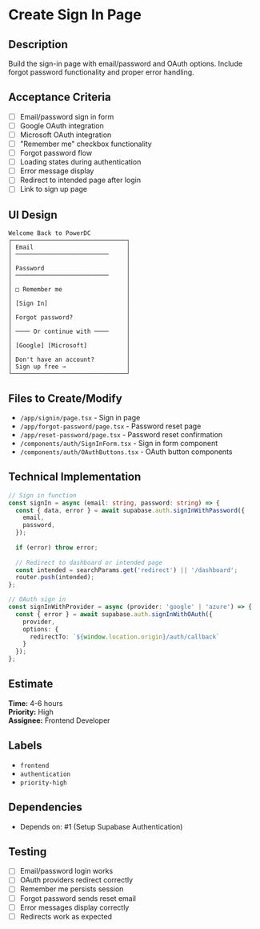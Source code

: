 # Create Sign In Page

## Description
Build the sign-in page with email/password and OAuth options. Include forgot password functionality and proper error handling.

## Acceptance Criteria
- [ ] Email/password sign in form
- [ ] Google OAuth integration
- [ ] Microsoft OAuth integration
- [ ] "Remember me" checkbox functionality
- [ ] Forgot password flow
- [ ] Loading states during authentication
- [ ] Error message display
- [ ] Redirect to intended page after login
- [ ] Link to sign up page

## UI Design
```
Welcome Back to PowerDC
┌────────────────────────────────┐
│ Email                          │
│ ──────────────────────────     │
│                                │
│ Password                       │
│ ──────────────────────────     │
│                                │
│ □ Remember me                  │
│                                │
│ [Sign In]                      │
│                                │
│ Forgot password?               │
│                                │
│ ──── Or continue with ────     │
│                                │
│ [Google] [Microsoft]           │
│                                │
│ Don't have an account?         │
│ Sign up free →                 │
└────────────────────────────────┘
```

## Files to Create/Modify
- `/app/signin/page.tsx` - Sign in page
- `/app/forgot-password/page.tsx` - Password reset page
- `/app/reset-password/page.tsx` - Password reset confirmation
- `/components/auth/SignInForm.tsx` - Sign in form component
- `/components/auth/OAuthButtons.tsx` - OAuth button components

## Technical Implementation
```typescript
// Sign in function
const signIn = async (email: string, password: string) => {
  const { data, error } = await supabase.auth.signInWithPassword({
    email,
    password,
  });
  
  if (error) throw error;
  
  // Redirect to dashboard or intended page
  const intended = searchParams.get('redirect') || '/dashboard';
  router.push(intended);
};

// OAuth sign in
const signInWithProvider = async (provider: 'google' | 'azure') => {
  const { error } = await supabase.auth.signInWithOAuth({
    provider,
    options: {
      redirectTo: `${window.location.origin}/auth/callback`
    }
  });
};
```

## Estimate
**Time:** 4-6 hours  
**Priority:** High  
**Assignee:** Frontend Developer

## Labels
- `frontend`
- `authentication`
- `priority-high`

## Dependencies
- Depends on: #1 (Setup Supabase Authentication)

## Testing
- [ ] Email/password login works
- [ ] OAuth providers redirect correctly
- [ ] Remember me persists session
- [ ] Forgot password sends reset email
- [ ] Error messages display correctly
- [ ] Redirects work as expected